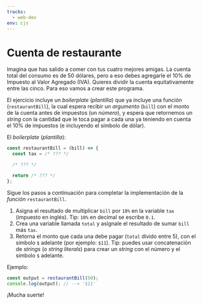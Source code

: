 ```yaml
---
tracks:
  - web-dev
env: cjs
---
```


# Cuenta de restaurante

Imagina que has salido a comer con tus cuatro mejores amigas.  La cuenta total
del consumo es de 50 dólares, pero a eso debes agregarle el 10% de Impuesto al
Valor Agregado (IVA). Quieres dividir la cuenta equitativamente entre las cinco.
Para eso vamos a crear este programa.

El ejercicio incluye un _boilerplate_ (_plantilla_) que ya incluye una función
(`restaurantBill`), la cual espera recibir un _argumento_ (`bill`) con el monto
de la cuenta antes de impuestos (un _número_), y espera que retornemos un
_string_ con la cantidad que le toca pagar a cada una ya teniendo en cuenta el
10% de impuestos (e incluyendo el símbolo de dólar).

El _boilerplate_ (_plantilla_):

```js
const restaurantBill = (bill) => {
  const tax = /* ??? */

  /* ??? */

  return /* ??? */
};
```

Sigue los pasos a continuación para completar la implementación de la _función_
`restaurantBill`.

1. Asigna el resultado de multiplicar `bill` por `10%` en la variable `tax`
   (impuesto en inglés). Tip: `10%` en decimal se escribe `0.1`.
2. Crea una variable llamada `total` y asígnale el resultado de sumar `bill` más
  `tax`.
3. Retorna el monto que cada una debe pagar (`total` divido entre 5), con el
   símbolo `$` adelante (por ejemplo: `$11`). Tip: puedes usar concatenación de
   _strings_ (o _string literals_) para crear un _string_ con el número y el
   símbolo `$` adelante.

Ejemplo:

```js
const output = restaurantBill(50);
console.log(output); // --> '$11'
```

¡Mucha suerte!
